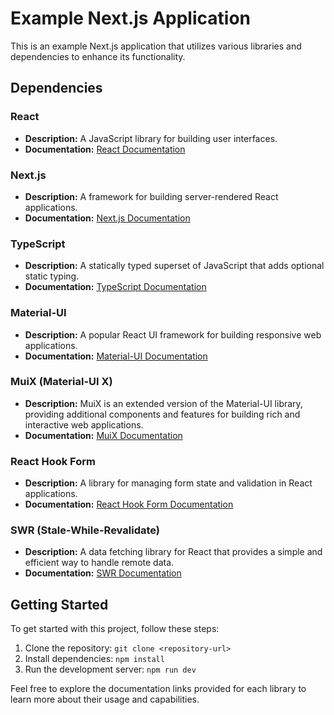 # Example Next.js Application

This is an example Next.js application that utilizes various libraries and dependencies to enhance its functionality.

## Dependencies

### React
- **Description:** A JavaScript library for building user interfaces.
- **Documentation:** [React Documentation](https://reactjs.org/)

### Next.js
- **Description:** A framework for building server-rendered React applications.
- **Documentation:** [Next.js Documentation](https://nextjs.org/)

### TypeScript
- **Description:** A statically typed superset of JavaScript that adds optional static typing.
- **Documentation:** [TypeScript Documentation](https://www.typescriptlang.org/)

### Material-UI
- **Description:** A popular React UI framework for building responsive web applications.
- **Documentation:** [Material-UI Documentation](https://mui.com/material-ui/getting-started/)

### MuiX (Material-UI X)
- **Description:** MuiX is an extended version of the Material-UI library, providing additional components and features for building rich and interactive web applications.
- **Documentation:** [MuiX Documentation](https://mui.com/x/introduction/)

### React Hook Form
- **Description:** A library for managing form state and validation in React applications.
- **Documentation:** [React Hook Form Documentation](https://react-hook-form.com/)

### SWR (Stale-While-Revalidate)
- **Description:** A data fetching library for React that provides a simple and efficient way to handle remote data.
- **Documentation:** [SWR Documentation](https://swr.vercel.app/)



## Getting Started

To get started with this project, follow these steps:

1. Clone the repository: `git clone <repository-url>`
2. Install dependencies: `npm install`
3. Run the development server: `npm run dev`

Feel free to explore the documentation links provided for each library to learn more about their usage and capabilities.
